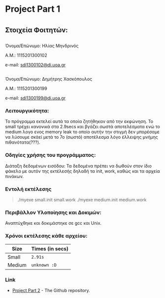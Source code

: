 # Project Part 1 <h1>

## Στοιχεία Φοιτητών: <h2>

Όνομα/Επώνυμο:	Ηλίας Μηνδρινός

Α.Μ.:		    1115201300102  

e-mail:		    sdi1300102@di.uoa.gr

##
Όνομα/Επώνυμο:	Δημήτρης Χασκόπουλος
 
Α.Μ.:		    1115201300199  

e-mail:		    sdi1300199@di.uoa.gr


### Λειτουργικότητα: 

Το πρόγραμμα εκτελεί αυτά τα οποία ζητήθηκαν από την εκφώνηση. Το small τρέχει κανονικά στα 2.9secs και βγάζει 
σωστά αποτελέσματα ενώ το medium λογο ενος memory leak το οποίο αυτήν την στιγμή δεν μπορέσαμε να λύσουμε σκάεί
μετά το 7ο (σωστό) αποτέλεσμα λόγο έλλειψης μνήμης πιθανότατα(???).


### Οδηγίες χρήσης του προγράμματος:

Διάταξη δεδομένων εισόδου: Τα δεδομένα πρέπει να δωθούν στον ίδιο φάκελο με αυτόν της εκτέλεσής δηλαδή τα init, 
work, καθώς και τα αρχεία πινάκων.

### Εντολή εκτέλεσης

>./myexe small.init small.work
>./myexe medium.init medium.work


### Περιβάλλον Υλοποίησης και Δοκιμών: 

Αναπτύχθηκε και δοκιμάστηκε  σε gcc και Unix.

### Χρόνοι εκτέλεσης κάθε αρχείου:

|     Size       |           Times (in secs)     |
|----------------|-------------------------------|
|Small           |             `2.91s`           |
|Medium          |             `unknown :D`         |

### Link

* [Project Part 2](https://github.com/jimhasko/project2019) - The Github repository. 
